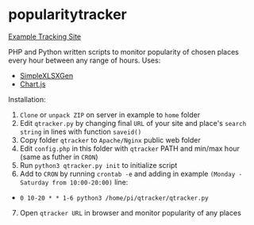 # popularitytracker

[Example Tracking Site](https://zygtech.pl/qtracker/)

PHP and Python written scripts to monitor popularity of chosen places every hour between any range of hours. Uses:
+ [SimpleXLSXGen](https://github.com/shuchkin/simplexlsxgen/)
+ [Chart.js](https://www.chartjs.org/)

Installation:
1. `Clone` or `unpack ZIP` on server in example to `home` folder
2. Edit `qtracker.py` by changing final `URL` of your site and place's `search string` in lines with function `saveid()`
3. Copy folder `qtracker` to `Apache/Nginx` public web folder
4. Edit `config.php` in this folder with `qtracker` PATH and min/max hour (same as futher in `CRON`)
5. Run `python3 qtracker.py init` to initialize script
6. Add to `CRON` by running `crontab -e` and adding in example `(Monday - Saturday from 10:00-20:00)` line:
  + `0 10-20 * * 1-6 python3 /home/pi/qtracker/qtracker.py`
7. Open `qtracker URL` in browser and monitor popularity of any places

